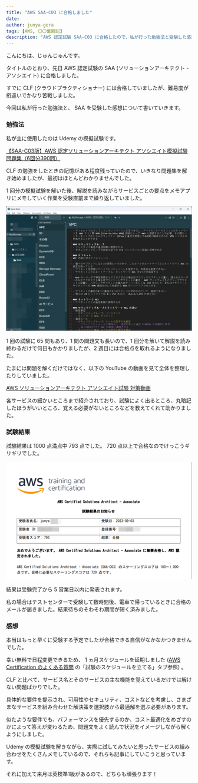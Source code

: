 ```yaml
---
title: "AWS SAA-C03 に合格しました"
date: 
author: junya-gera
tags: [AWS, 〇〇奮闘記]
description: "AWS 認定試験 SAA-C03 に合格したので、私が行った勉強法と受験した感想を紹介します。"
---
```


こんにちは、じゅんじゅんです。

タイトルのとおり、先日 AWS 認定試験の SAA (ソリューションアーキテクト - アソシエイト) に合格しました。

すでに CLF (クラウドプラクティショナー) には合格していましたが、難易度が桁違いでかなり苦戦しました。

今回は私が行った勉強法と、 SAA を受験した感想について書いていきます。

### 勉強法

私が主に使用したのは Udemy の模擬試験です。

[【SAA-C03版】AWS 認定ソリューションアーキテクト アソシエイト模擬試験問題集（6回分390問）](https://www.udemy.com/course/aws-knan/)

CLF の勉強をしたときの記憶がある程度残っていたので、いきなり問題集を解き始めましたが、最初はほとんどわかりませんでした。

1 回分の模擬試験を解いた後、解説を読みながらサービスごとの要点をメモアプリにメモしていく作業を受験直前まで繰り返していました。

![メモアプリ Boost Note に残したメモの一部](images/1.png "メモアプリ Boost Note に残したメモの一部")

1 回の試験に 65 問もあり、1 問の問題文も長いので、1 回分を解いて解説を読み終わるだけで何日もかかりましたが、2 週目には合格点を取れるようになりました。

たまには問題を解くだけではなく、以下の YouTube の動画を見て全体を整理したりしていました。

[AWS ソリューションアーキテクト アソシエイト試験 対策動画](https://www.youtube.com/watch?v=fsz6G45A4H4)

各サービスの細かいところまで紹介されており、試験によく出るところ、丸暗記したほうがいいところ、覚える必要がないところなどを教えてくれて助かりました。

### 試験結果

試験結果は 1000 点満点中 793 点でした。 720 点以上で合格なのでけっこうギリギリでした。

![試験結果](images/2.png "試験結果")

結果は受験完了から 5 営業日以内に発表されます。

私の場合はテストセンターで受験して数時間後、電車で帰っているときに合格のメールが届きました。結果待ちのそわそわ期間が短く済みました。

### 感想

本当はもっと早くに受験する予定でしたが合格できる自信がなかなかつきませんでした。

幸い無料で日程変更できるため、 1 ヵ月スケジュールを延期しました ([AWS Certification のよくある質問](https://aws.amazon.com/jp/certification/faqs/) の「試験のスケジュールを立てる」タブ参照) 。

CLF と比べて、サービス名とそのサービスの主な機能を覚えているだけでは解けない問題ばかりでした。

具体的な要件を提示され、可用性やセキュリティ、コストなどを考慮し、さまざまなサービスを組み合わせた解決策を選択肢から最適解を選ぶ必要があります。

似たような要件でも、パフォーマンスを優先するのか、コスト最適化をめざすのかによって答えが変わるため、問題文をよく読んで状況をイメージしながら解くようにしました。

Udemy の模擬試験を解きながら、実際に試してみたいと思ったサービスの組み合わせをたくさんメモしているので、それらも記事にしていこうと思っています。

それに加えて来月は英検準1級があるので、どちらも頑張ります！